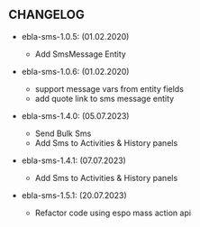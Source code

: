 ## CHANGELOG

<font class="changelog">

+ ebla-sms-1.0.5: (01.02.2020)
    - Add SmsMessage Entity

+ ebla-sms-1.0.6: (01.02.2020)
    - support message vars from entity fields
    - add quote link to sms message entity

+ ebla-sms-1.4.0: (05.07.2023)
    - Send Bulk Sms
    - Add Sms to Activities & History panels

+ ebla-sms-1.4.1: (07.07.2023)
    - Add Sms to Activities & History panels

+ ebla-sms-1.5.1: (20.07.2023)
    - Refactor code using espo mass action api

</font>